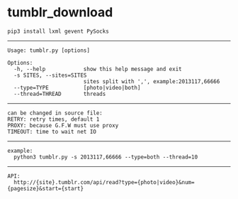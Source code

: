 # tumblr_download

```base
pip3 install lxml gevent PySocks
```
- - -
    Usage: tumblr.py [options]

    Options:
      -h, --help            show this help message and exit
      -s SITES, --sites=SITES
                            sites split with ',', example:2013117,66666
      --type=TYPE           [photo|video|both]
      --thread=THREAD       threads

- - -
    can be changed in source file:
    RETRY: retry times, default 1
    PROXY: because G.F.W must use proxy
    TIMEOUT: time to wait net IO

- - -

    example:
      python3 tumblr.py -s 2013117,66666 --type=both --thread=10
- - -

    API:
      http://{site}.tumblr.com/api/read?type={photo|video}&num={pagesize}&start={start}
